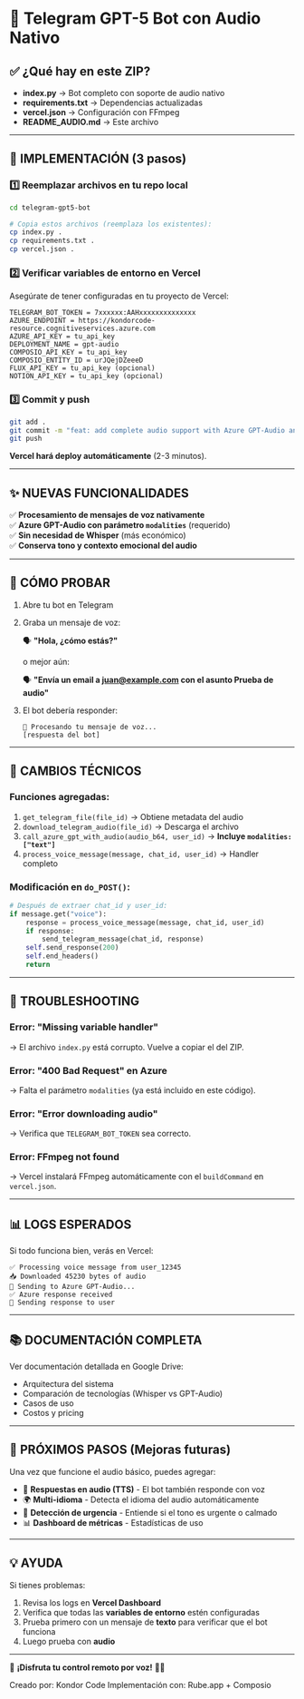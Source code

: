 # 🎤 Telegram GPT-5 Bot con Audio Nativo

## ✅ ¿Qué hay en este ZIP?

- **index.py** → Bot completo con soporte de audio nativo
- **requirements.txt** → Dependencias actualizadas
- **vercel.json** → Configuración con FFmpeg  
- **README_AUDIO.md** → Este archivo

---

## 🚀 IMPLEMENTACIÓN (3 pasos)

### 1️⃣ Reemplazar archivos en tu repo local

```bash
cd telegram-gpt5-bot

# Copia estos archivos (reemplaza los existentes):
cp index.py .
cp requirements.txt .
cp vercel.json .
```

### 2️⃣ Verificar variables de entorno en Vercel

Asegúrate de tener configuradas en tu proyecto de Vercel:

```
TELEGRAM_BOT_TOKEN = 7xxxxxx:AAHxxxxxxxxxxxxxx
AZURE_ENDPOINT = https://kondorcode-resource.cognitiveservices.azure.com  
AZURE_API_KEY = tu_api_key
DEPLOYMENT_NAME = gpt-audio
COMPOSIO_API_KEY = tu_api_key
COMPOSIO_ENTITY_ID = urJQejDZeeeD
FLUX_API_KEY = tu_api_key (opcional)
NOTION_API_KEY = tu_api_key (opcional)
```

### 3️⃣ Commit y push

```bash
git add .
git commit -m "feat: add complete audio support with Azure GPT-Audio and modalities"
git push
```

**Vercel hará deploy automáticamente** (2-3 minutos).

---

## ✨ NUEVAS FUNCIONALIDADES

✅ **Procesamiento de mensajes de voz nativamente**  
✅ **Azure GPT-Audio con parámetro `modalities`** (requerido)  
✅ **Sin necesidad de Whisper** (más económico)  
✅ **Conserva tono y contexto emocional del audio**  

---

## 🧪 CÓMO PROBAR

1. Abre tu bot en Telegram
2. Graba un mensaje de voz:

   🗣️ **"Hola, ¿cómo estás?"**

   o mejor aún:

   🗣️ **"Envía un email a juan@example.com con el asunto Prueba de audio"**

3. El bot debería responder:

   ```
   🎤 Procesando tu mensaje de voz...
   [respuesta del bot]
   ```

---

## 🔧 CAMBIOS TÉCNICOS

### Funciones agregadas:

1. `get_telegram_file(file_id)` → Obtiene metadata del audio
2. `download_telegram_audio(file_id)` → Descarga el archivo
3. `call_azure_gpt_with_audio(audio_b64, user_id)` → **Incluye `modalities: ["text"]`**
4. `process_voice_message(message, chat_id, user_id)` → Handler completo

### Modificación en `do_POST()`:

```python
# Después de extraer chat_id y user_id:
if message.get("voice"):
    response = process_voice_message(message, chat_id, user_id)
    if response:
        send_telegram_message(chat_id, response)
    self.send_response(200)
    self.end_headers()
    return
```

---

## 🐛 TROUBLESHOOTING

### Error: "Missing variable handler"
→ El archivo `index.py` está corrupto. Vuelve a copiar el del ZIP.

### Error: "400 Bad Request" en Azure
→ Falta el parámetro `modalities` (ya está incluido en este código).

### Error: "Error downloading audio"
→ Verifica que `TELEGRAM_BOT_TOKEN` sea correcto.

### Error: FFmpeg not found
→ Vercel instalará FFmpeg automáticamente con el `buildCommand` en `vercel.json`.

---

## 📊 LOGS ESPERADOS

Si todo funciona bien, verás en Vercel:

```
✅ Processing voice message from user_12345
📥 Downloaded 45230 bytes of audio  
🎤 Sending to Azure GPT-Audio...
✅ Azure response received
💬 Sending response to user
```

---

## 📚 DOCUMENTACIÓN COMPLETA

Ver documentación detallada en Google Drive:
- Arquitectura del sistema
- Comparación de tecnologías (Whisper vs GPT-Audio)
- Casos de uso
- Costos y pricing

---

## 🎯 PRÓXIMOS PASOS (Mejoras futuras)

Una vez que funcione el audio básico, puedes agregar:

- 🎤 **Respuestas en audio (TTS)** - El bot también responde con voz
- 🌍 **Multi-idioma** - Detecta el idioma del audio automáticamente  
- 🎯 **Detección de urgencia** - Entiende si el tono es urgente o calmado
- 📊 **Dashboard de métricas** - Estadísticas de uso

---

## 💡 AYUDA

Si tienes problemas:

1. Revisa los logs en **Vercel Dashboard**
2. Verifica que todas las **variables de entorno** estén configuradas
3. Prueba primero con un mensaje de **texto** para verificar que el bot funciona
4. Luego prueba con **audio**

---

🎉 **¡Disfruta tu control remoto por voz!** 🎤🚀

Creado por: Kondor Code
Implementación con: Rube.app + Composio
